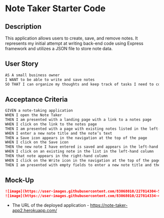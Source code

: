 # Note Taker Starter Code

## Description 

This application allows users to create, save, and remove notes. It represents my initial attempt at writing back-end code using Express framework and utilizes a JSON file to store note data.

## User Story

```md
AS A small business owner
I WANT to be able to write and save notes
SO THAT I can organize my thoughts and keep track of tasks I need to complete
```

## Acceptance Criteria

```md
GIVEN a note-taking application
WHEN I open the Note Taker
THEN I am presented with a landing page with a link to a notes page
WHEN I click on the link to the notes page
THEN I am presented with a page with existing notes listed in the left-hand column, plus empty fields to enter a new note title and the note’s text in the right-hand column
WHEN I enter a new note title and the note’s text
THEN a Save icon appears in the navigation at the top of the page
WHEN I click on the Save icon
THEN the new note I have entered is saved and appears in the left-hand column with the other existing notes
WHEN I click on an existing note in the list in the left-hand column
THEN that note appears in the right-hand column
WHEN I click on the Write icon in the navigation at the top of the page
THEN I am presented with empty fields to enter a new note title and the note’s text in the right-hand column
```

## Mock-Up

```md
![image](https://user-images.githubusercontent.com/83068010/227814304-510515ec-c7f0-43d7-b75c-9dbde03c2e2d.png)
![image](https://user-images.githubusercontent.com/83068010/227814334-49b7610f-0169-46f2-b3e3-2e36be5dbbdf.png)
```

* The URL of the deployed application - https://note-taker-app2.herokuapp.com/
